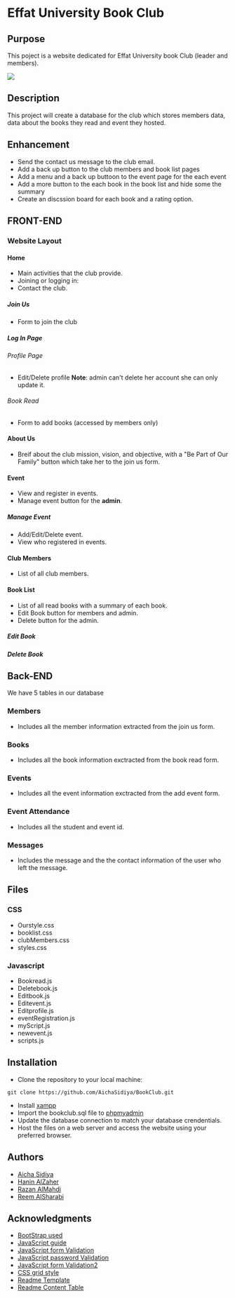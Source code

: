 <!--Title-->
# Effat University Book Club

## Purpose
<!--Purpose of the project-->
This poject is a website dedicated for Effat University book Club (leader and members). 

<img src="https://github.com/AichaSidiya/BookClub/blob/main/demoBookClub.gif"/>

<!--Header 2 description of the project-->
## Description

This project will create a database for the club which stores members data, data about the books they read and event they hosted. 

## Enhancement
* Send the contact us message to the club email.
* Add a back up button to the club members and book list pages
* Add a menu and a back up buttoon to the event page for the each event
* Add a more button to the each book in the book list and hide some the summary
* Create an discssion board for each book and a rating option.


<!--Header 3 front end-->
## FRONT-END

### Website Layout

#### Home
* Main activities that the club provide. 
* Joining or logging in: 
* Contact the club. 

##### Join Us 
* Form to join the club

##### Log In Page
###### Profile Page
* Edit/Delete profile 
**Note**: admin can't delete her account she can only update it.

###### Book Read
* Form to add books (accessed by members only)
#### About Us
* Breif about the club mission, vision, and objective, with a "Be Part of Our Family" button which take her to the join us form. 
#### Event
* View and register in events.
* Manage event button for the **admin**.

##### Manage Event
* Add/Edit/Delete event. 
* View who registered in events.

#### Club Members
* List of all club members.

#### Book List
* List of all read books with a summary of each book. 
* Edit Book button for members and admin.
* Delete button for the admin.
##### Edit Book
##### Delete Book 


## Back-END

We have 5 tables in our database

### Members
* Includes all the member information extracted from the join us form.
### Books
* Includes all the book information exctracted from the book read form.
### Events
* Includes all the event information exctracted from the add event form.
### Event Attendance
* Includes all the student and event id.
### Messages
* Includes the message and the the contact information of the user who left the message.


## Files
### CSS

* Ourstyle.css
* booklist.css
* clubMembers.css
* styles.css


### Javascript

* Bookread.js
* Deletebook.js
* Editbook.js
* Editevent.js
* Editprofile.js
* eventRegistration.js
* myScript.js
* newevent.js
* scripts.js

<!--Header 3 installation and launching the project-->
## Installation
* Clone the repository to your local machine:
```
git clone https://github.com/AichaSidiya/BookClub.git
``` 
* Install [xampp](https://www.apachefriends.org/download.html)
* Import the bookclub.sql file to [phpmyadmin](localhost/phpmyadmin/)
* Update the database connection to match your database crendentials.
* Host the files on a web server and access the website using your preferred browser.

## Authors
<!-- The contributors to the project-->
* [Aicha Sidiya](https://github.com/AichaSidiya)
* [Hanin AlZaher](https://github.com/hanin-az)
* [Razan AlMahdi](https://github.com/RazanAlmahdi)
* [Reem AlSharabi](https://github.com/ReemAlsharabi)


## Acknowledgments
<!-- Insparation files, codes, and general refrences used in writing the code of the project-->
* [BootStrap used](https://startbootstrap.com/previews/agency)
* [JavaScript guide](https://www.w3schools.com/js/default.asp)
* [JavaScript form Validation](https://www.javatpoint.com/confirm-password-validation-in-javascript)
* [JavaScript password Validation](https://www.javatpoint.com/javascript-form-validation)
* [JavaScript form Validation2](https://www.geeksforgeeks.org/form-validation-using-html-javascript/)
* [CSS grid style](https://stackoverflow.com/questions/47587892/how-does-css-grid-layout-works)
* [Readme Template](https://gist.github.com/DomPizzie/7a5ff55ffa9081f2de27c315f5018afc)
* [Readme Content Table](https://ecotrust-canada.github.io/markdown-toc/)
